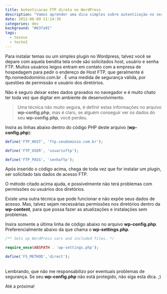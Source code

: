 ```yaml
---
title: Autenticacao FTP direta no WordPress
description: "Vamos aprender uma dica simples sobre autenticação no servidor de hospedagem utilizando o Wordpress"
date: 2012-06-09 11:14:39
categories: dev
background: "#637a91"
tags:
  - tesoux
  - teste2
---
```


Para instalar temas ou um simples plugin no Wordpress, talvez você se depare com aquela bendita tela onde são solicitados host, usuário e senha FTP. Muitos usuários leigos entram em contato com a empresa de hospedagem para pedir o endereço de Host FTP, que geralmente é ftp.nomedodominio.com.br . É uma medida de segurança válida, por questões de permissão e usuário dos diretórios.

Não é seguro deixar estes dados gravados no navegador e é muito chato ter toda vez que digitar em ambiente de desenvolvimento.

> Uma técnica não muito segura, é definir estas informações no arquivo **wp-config.php**, mas é claro, se alguém conseguir ver os dados do seu **wp-config.php**, você perdeu.

Insira as linhas abaixo dentro do código PHP deste arquivo (**wp-config.php**):

```php
define('FTP_HOST', 'ftp.seudominio.com.br');

define('FTP_USER', 'usuarioftp');

define('FTP_PASS', 'senhaftp');
```

Após inserido o código acima, chega de toda vez que for instalar um plugin, ser solicitado tais dados de acesso FTP.

O método citado acima ajuda, e possivelmente não terá problemas com permissões ou usuários dos diretórios.

Existe uma outra técnica que pode funcionar e não expõe seus dados de acesso. Mas, talvez sejam necessárias permissões nos diretórios dentro da **wp-content**, para que possa fazer as atualizações e instalações sem problemas.

Insira somente a última linha de código abaixo no arquivo **wp-config.php**. Preferencialmente abaixo da que chama o **wp-settings.php**.

```php
/** Sets up WordPress vars and included files. */

require_once(ABSPATH . 'wp-settings.php');

define('FS_METHOD','direct');
```

\
Lembrando, que não me responsabilizo por eventuais problemas de segurança. Se seu **wp-config.php** não está protegido, não siga esta dica. ;)

Até a próxima!
